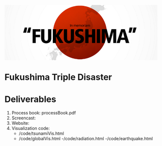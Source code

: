 <img src="teaser.png" width="800" style="display: block; margin-left:auto; margin-right:auto; vertical-align:middle;"/>

Fukushima Triple Disaster
=========

Deliverables
===========
1. Process book: processBook.pdf
2. Screencast:
3. Website:
4. Visualization code:
   - /code/tsunamiVis.html
   - /code/globalVis.html
   -/code/radiation.html
   -/code/earthquake.html
